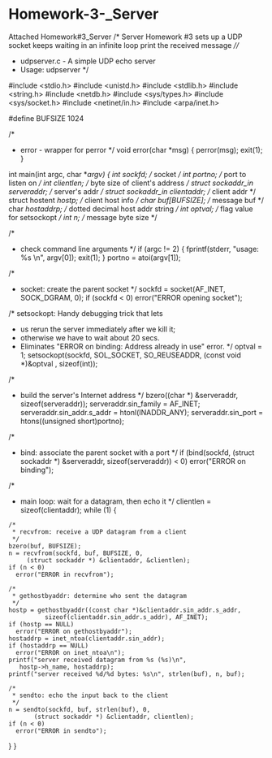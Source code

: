 # Homework-3-_Server
Attached Homework#3_Server
/* Server Homework #3
sets up a UDP socket 
keeps waiting in an infinite loop
print the received message
*//* 
 * udpserver.c - A simple UDP echo server 
 * Usage: udpserver <port>
 */

#include <stdio.h>
#include <unistd.h>
#include <stdlib.h>
#include <string.h>
#include <netdb.h>
#include <sys/types.h> 
#include <sys/socket.h>
#include <netinet/in.h>
#include <arpa/inet.h>

#define BUFSIZE 1024

/*
 * error - wrapper for perror
 */
void error(char *msg) {
  perror(msg);
  exit(1);
}

int main(int argc, char **argv) {
  int sockfd; /* socket */
  int portno; /* port to listen on */
  int clientlen; /* byte size of client's address */
  struct sockaddr_in serveraddr; /* server's addr */
  struct sockaddr_in clientaddr; /* client addr */
  struct hostent *hostp; /* client host info */
  char buf[BUFSIZE]; /* message buf */
  char *hostaddrp; /* dotted decimal host addr string */
  int optval; /* flag value for setsockopt */
  int n; /* message byte size */

  /* 
   * check command line arguments 
   */
  if (argc != 2) {
    fprintf(stderr, "usage: %s <port>\n", argv[0]);
    exit(1);
  }
  portno = atoi(argv[1]); 

  /* 
   * socket: create the parent socket 
   */
  sockfd = socket(AF_INET, SOCK_DGRAM, 0);
  if (sockfd < 0) 
    error("ERROR opening socket");

  /* setsockopt: Handy debugging trick that lets 
   * us rerun the server immediately after we kill it; 
   * otherwise we have to wait about 20 secs. 
   * Eliminates "ERROR on binding: Address already in use" error. 
   */
  optval = 1;
  setsockopt(sockfd, SOL_SOCKET, SO_REUSEADDR, 
         (const void *)&optval , sizeof(int));

  /*
   * build the server's Internet address
   */
  bzero((char *) &serveraddr, sizeof(serveraddr));
  serveraddr.sin_family = AF_INET;
  serveraddr.sin_addr.s_addr = htonl(INADDR_ANY);
  serveraddr.sin_port = htons((unsigned short)portno);

  /* 
   * bind: associate the parent socket with a port 
   */
  if (bind(sockfd, (struct sockaddr *) &serveraddr, 
       sizeof(serveraddr)) < 0) 
    error("ERROR on binding");

  /* 
   * main loop: wait for a datagram, then echo it
   */
  clientlen = sizeof(clientaddr);
  while (1) {

    /*
     * recvfrom: receive a UDP datagram from a client
     */
    bzero(buf, BUFSIZE);
    n = recvfrom(sockfd, buf, BUFSIZE, 0,
         (struct sockaddr *) &clientaddr, &clientlen);
    if (n < 0)
      error("ERROR in recvfrom");

    /* 
     * gethostbyaddr: determine who sent the datagram
     */
    hostp = gethostbyaddr((const char *)&clientaddr.sin_addr.s_addr, 
              sizeof(clientaddr.sin_addr.s_addr), AF_INET);
    if (hostp == NULL)
      error("ERROR on gethostbyaddr");
    hostaddrp = inet_ntoa(clientaddr.sin_addr);
    if (hostaddrp == NULL)
      error("ERROR on inet_ntoa\n");
    printf("server received datagram from %s (%s)\n", 
       hostp->h_name, hostaddrp);
    printf("server received %d/%d bytes: %s\n", strlen(buf), n, buf);
    
    /* 
     * sendto: echo the input back to the client 
     */
    n = sendto(sockfd, buf, strlen(buf), 0, 
           (struct sockaddr *) &clientaddr, clientlen);
    if (n < 0) 
      error("ERROR in sendto");
  }
}

